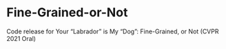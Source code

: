 # Fine-Grained-or-Not
Code release for Your “Labrador” is My “Dog”: Fine-Grained, or Not (CVPR 2021 Oral)
